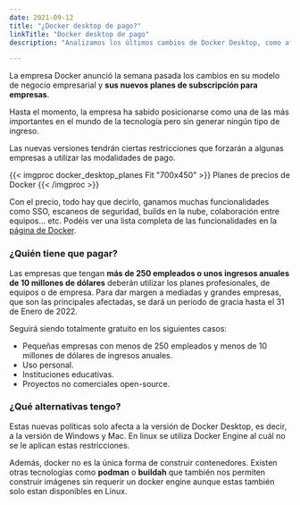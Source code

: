 ```yaml
---
date: 2021-09-12
title: "¿Docker desktop de pago?"
linkTitle: "Docker desktop de pago"
description: "Analizamos los últimos cambios de Docker Desktop, como afectarán al usuario y las posibles alternativas."

---
```


La empresa Docker anunció la semana pasada los cambios en su modelo de negocio empresarial y **sus nuevos planes de subscripción para empresas**.

Hasta el momento, la empresa ha sabido posicionarse como una de las más importantes en el mundo de la tecnología pero sin generar ningún tipo de ingreso. 

Las nuevas versiones tendrán ciertas restricciones que forzarán a algunas empresas a utilizar las modalidades de pago.

{{< imgproc docker_desktop_planes Fit "700x450" >}}
Planes de precios de Docker
{{< /imgproc >}}

Con el precio, todo hay que decirlo, ganamos muchas funcionalidades como SSO, escaneos de seguridad, builds en la nube, colaboración entre equipos... etc. Podéis ver una lista completa de las funcionalidades en la [página de Docker](https://www.docker.com/pricing).

### ¿Quién tiene que pagar?
Las empresas que tengan **más de 250 empleados o unos ingresos anuales de 10 millones de dólares** deberán utilizar los planes profesionales, de equipos o de empresa. Para dar margen a mediadas y grandes empresas, que son las principales afectadas, se dará un periodo de gracia hasta el 31 de Enero de 2022.

Seguirá siendo totalmente gratuito en los siguientes casos:

* Pequeñas empresas con menos de 250 empleados y menos de 10 millones de dólares de ingresos anuales.
* Uso personal.
* Instituciones educativas.
* Proyectos no comerciales open-source.


### ¿Qué alternativas tengo?
Estas nuevas políticas solo afecta a la versión de Docker Desktop, es decir, a la versión de Windows y Mac. En linux se utiliza Docker Engine al cuál no se le aplican estas restricciones.

Además, docker no es la única forma de construir contenedores. Existen otras tecnologías como **podman** o **buildah** que también nos permiten construir imágenes sin requerir un docker engine aunque estas también solo estan disponibles en Linux.
